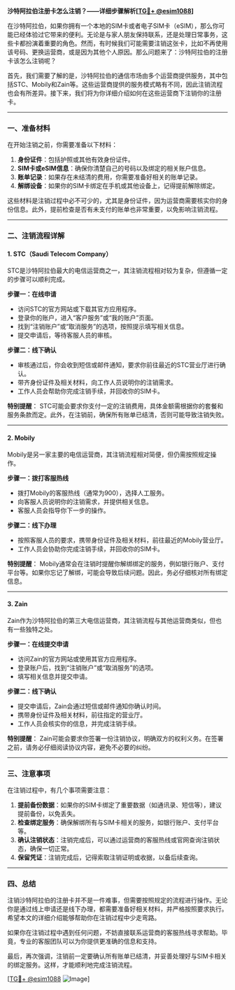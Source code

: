 **沙特阿拉伯注册卡怎么注销？——详细步骤解析[[TG💪+ @esim1088](https://t.me/s/esim1088)]**

在沙特阿拉伯，如果你拥有一个本地的SIM卡或者电子SIM卡（eSIM），那么你可能已经体验过它带来的便利。无论是与家人朋友保持联系，还是处理日常事务，这些卡都扮演着重要的角色。然而，有时候我们可能需要注销这张卡，比如不再使用该号码、更换运营商，或是因为其他个人原因。那么问题来了：沙特阿拉伯的注册卡该怎么注销呢？

首先，我们需要了解的是，沙特阿拉伯的通信市场由多个运营商提供服务，其中包括STC、Mobily和Zain等。这些运营商提供的服务模式略有不同，因此注销流程也会有所差异。接下来，我们将为你详细介绍如何在这些运营商下注销你的注册卡。

---

### **一、准备材料**
在开始注销之前，你需要准备以下材料：

1. **身份证件**：包括护照或其他有效身份证件。
2. **SIM卡或eSIM信息**：确保你清楚自己的号码以及绑定的相关账户信息。
3. **账单记录**：如果存在未结清的费用，你需要准备好相关的账单记录。
4. **解绑设备**：如果你的SIM卡绑定在手机或其他设备上，记得提前解除绑定。

这些材料是注销过程中必不可少的，尤其是身份证件，因为运营商需要核实你的身份信息。此外，提前检查是否有未支付的账单也非常重要，以免影响注销流程。

---

### **二、注销流程详解**

#### **1. STC（Saudi Telecom Company）**
STC是沙特阿拉伯最大的电信运营商之一，其注销流程相对较为复杂，但遵循一定的步骤可以顺利完成。

**步骤一：在线申请**
- 访问STC的官方网站或下载其官方应用程序。
- 登录你的账户，进入“客户服务”或“我的账户”页面。
- 找到“注销账户”或“取消服务”的选项，按照提示填写相关信息。
- 提交申请后，等待客服人员的审核。

**步骤二：线下确认**
- 审核通过后，你会收到短信或邮件通知，要求你前往最近的STC营业厅进行确认。
- 带齐身份证件及相关材料，向工作人员说明你的注销需求。
- 工作人员会帮助你完成注销手续，并回收你的SIM卡。

**特别提醒**：
STC可能会要求你支付一定的注销费用，具体金额需根据你的套餐和服务条款而定。此外，在注销前，确保所有账单已结清，否则可能导致注销失败。

---

#### **2. Mobily**
Mobily是另一家主要的电信运营商，其注销流程相对简便，但仍需按照规定操作。

**步骤一：拨打客服热线**
- 拨打Mobily的客服热线（通常为900），选择人工服务。
- 向客服人员说明你的注销需求，并提供相关信息。
- 客服人员会指导你下一步的操作。

**步骤二：线下办理**
- 按照客服人员的要求，携带身份证件及相关材料，前往最近的Mobily营业厅。
- 工作人员会协助你完成注销手续，并回收你的SIM卡。

**特别提醒**：
Mobily通常会在注销时提醒你解绑绑定的服务，例如银行账户、支付平台等。如果你忘记了解绑，可能会导致后续问题。因此，务必仔细核对所有绑定信息。

---

#### **3. Zain**
Zain作为沙特阿拉伯的第三大电信运营商，其注销流程与其他运营商类似，但也有一些独特之处。

**步骤一：在线提交申请**
- 访问Zain的官方网站或使用其官方应用程序。
- 登录账户后，找到“注销账户”或“取消服务”的选项。
- 填写相关信息并提交申请。

**步骤二：线下确认**
- 提交申请后，Zain会通过短信或邮件通知你确认时间。
- 携带身份证件及相关材料，前往指定的营业厅。
- 工作人员会核实你的信息，并完成注销手续。

**特别提醒**：
Zain可能会要求你签署一份注销协议，明确双方的权利义务。在签署之前，请务必仔细阅读协议内容，避免不必要的纠纷。

---

### **三、注意事项**
在注销过程中，有几个事项需要注意：

1. **提前备份数据**：如果你的SIM卡绑定了重要数据（如通讯录、短信等），建议提前备份，以免丢失。
2. **检查绑定服务**：确保解绑所有与SIM卡相关的服务，如银行账户、支付平台等。
3. **确认注销状态**：注销完成后，可以通过运营商的客服热线或官网查询注销状态，确保一切正常。
4. **保留凭证**：注销完成后，记得索取注销证明或收据，以备后续查询。

---

### **四、总结**
注销沙特阿拉伯的注册卡并不是一件难事，但需要按照规定的流程进行操作。无论你是通过线上申请还是线下办理，都需要准备好相关材料，并严格按照要求执行。希望本文的详细介绍能够帮助你在注销过程中少走弯路。

如果你在注销过程中遇到任何问题，不妨直接联系运营商的客服热线寻求帮助。毕竟，专业的客服团队可以为你提供更准确的信息和支持。

最后，再次强调，注销前一定要确认所有账单已结清，并妥善处理好与SIM卡相关的绑定服务。这样，才能顺利地完成注销流程。

[[TG💪+ @esim1088](https://t.me/s/esim1088) ![Image](https://i.postimg.cc/4NQfJmqS/Snipaste-2025-05-13-00-14-12.png)]
